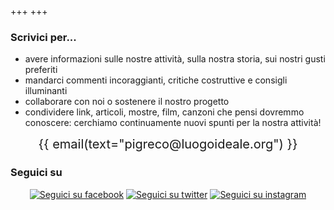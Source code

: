 +++
+++

<div>

### Scrivici per...

 - avere informazioni sulle nostre attività, sulla nostra storia, sui nostri gusti preferiti
 - mandarci commenti incoraggianti, critiche costruttive e consigli illuminanti
 - collaborare con noi o sostenere il nostro progetto
 - condividere link, articoli, mostre, film, canzoni che pensi dovremmo conoscere: cerchiamo continuamente nuovi spunti per la nostra attività!

<div style="text-align: center; font-size: 20px">{{ email(text="pigreco@luogoideale.org") }}</div>

</div>

<div>

### Seguici su

<center>

[![Seguici su facebook](/images/social/facebook.png)](http://www.facebook.com/pigreco.luogoideale)
[![Seguici su twitter](/images/social/twitter.png)](http://www.twitter.com/Pi_luogoideale)
[![Seguici su instagram](/images/social/instagram.png)](http://instagram.com/pigrecoluogoideale#)

</center>
</div>
